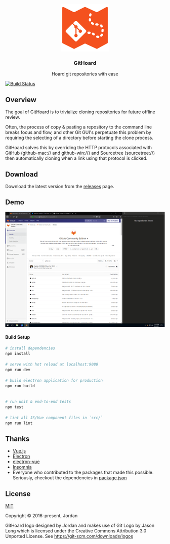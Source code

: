 <div align="center">
<img width="150" src="/src/renderer/assets/icon.png" alt="GitHoard" />
</div>

<h3 align="center">
GitHoard
</h3>

<p align="center">
Hoard git repositories with ease
</p>

<p align="center">

[![Build Status](https://travis-ci.org/jojobyte/githoard.svg?branch=master)](https://travis-ci.org/jojobyte/githoard)
</p>

## Overview

The goal of GitHoard is to trivialize cloning repositories for future offline review.

Often, the process of copy & pasting a repository to the command line breaks focus and flow, and other Git GUI's perpetuate this problem by requiring the selecting of a directory before starting the clone process.

GitHoard solves this by overriding the HTTP protocols associated with GitHub (github-mac:// and github-win://) and Sourcetree (sourcetree://) then automatically cloning when a link using that protocol is clicked.

## Download
Download the latest version from the [releases](https://github.com/jojobyte/githoard/releases/latest) page.

## Demo
![](/screens/demo.gif)

#### Build Setup

```bash
# install dependencies
npm install

# serve with hot reload at localhost:9080
npm run dev

# build electron application for production
npm run build


# run unit & end-to-end tests
npm test

# lint all JS/Vue component files in `src/`
npm run lint

```

## Thanks
 - [Vue.js](https://github.com/vuejs/vue)
 - [Electron](https://github.com/electron/electron)
 - [electron-vue](https://github.com/SimulatedGREG/electron-vue)
 - [Insomnia](https://github.com/getinsomnia/insomnia)
 - Everyone who contributed to the packages that made this possible. Seriously, checkout the dependencies in [package.json](/package.json)


## License

[MIT](http://opensource.org/licenses/MIT)

Copyright &copy; 2016-present, Jordan

GitHoard logo designed by Jordan and makes use of Git Logo by Jason Long which is licensed under the Creative Commons Attribution 3.0 Unported License. See https://git-scm.com/downloads/logos